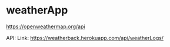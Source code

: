 # weatherApp

https://openweathermap.org/api

API: Link: https://weatherback.herokuapp.com/api/weatherLogs/